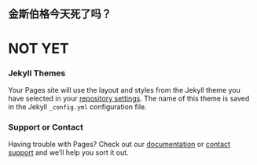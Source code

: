 ## 金斯伯格今天死了吗？


# NOT YET



### Jekyll Themes

Your Pages site will use the layout and styles from the Jekyll theme you have selected in your [repository settings](https://github.com/gundamhinew/IsRBGDeadYet/settings). The name of this theme is saved in the Jekyll `_config.yml` configuration file.

### Support or Contact

Having trouble with Pages? Check out our [documentation](https://help.github.com/categories/github-pages-basics/) or [contact support](https://github.com/contact) and we’ll help you sort it out.
